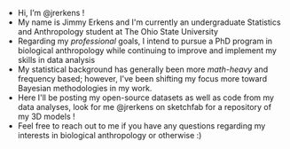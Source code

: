 - Hi, I’m @jrerkens !
- My name is Jimmy Erkens and I'm currently an undergraduate Statistics and Anthropology student at The Ohio State University 
- Regarding my _professional_ goals, I intend to pursue a PhD program in biological anthropology while continuing to improve and implement my skills in data analysis
- My statistical background has generally been more _math-heavy_ and frequency based; however, I've been shifting my focus more toward Bayesian methodologies in my work.
- Here I'll be posting my open-source datasets as well as code from my data analyses, look for me @jrerkens on sketchfab for a repository of my 3D models !
- Feel free to reach out to me if you have any questions regarding my interests in biological anthropology or otherwise :)
